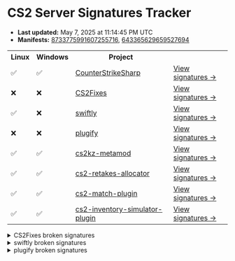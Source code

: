 # CS2 Server Signatures Tracker

* **Last updated:** May 7, 2025 at 11:14:45 PM UTC
* **Manifests:** [8733775991607255716](https://steamdb.info/depot/2347771/history/?changeid=M:8733775991607255716), [643365629659527694](https://steamdb.info/depot/2347773/history/?changeid=M:643365629659527694)

<table>
<tr><th>Linux</th><th>Windows</th><th>Project</th><th></th></tr><tr><td>✅</td><td>✅</td><td><a href="https://github.com/roflmuffin/CounterStrikeSharp">CounterStrikeSharp</a></td><td><a href="https://github.com/ianlucas/cs2-signatures/blob/main/.github/docs/CounterStrikeSharp.md">View signatures →</a></td></tr><tr><td>❌</td><td>❌</td><td><a href="https://github.com/Source2ZE/CS2Fixes">CS2Fixes</a></td><td><a href="https://github.com/ianlucas/cs2-signatures/blob/main/.github/docs/CS2Fixes.md">View signatures →</a></td></tr><tr><td>✅</td><td>❌</td><td><a href="https://github.com/swiftly-solution/swiftly">swiftly</a></td><td><a href="https://github.com/ianlucas/cs2-signatures/blob/main/.github/docs/swiftly.md">View signatures →</a></td></tr><tr><td>❌</td><td>❌</td><td><a href="https://github.com/untrustedmodders/plugify-source-2">plugify</a></td><td><a href="https://github.com/ianlucas/cs2-signatures/blob/main/.github/docs/plugify.md">View signatures →</a></td></tr><tr><td>✅</td><td>✅</td><td><a href="https://github.com/KZGlobalTeam/cs2kz-metamod">cs2kz-metamod</a></td><td><a href="https://github.com/ianlucas/cs2-signatures/blob/main/.github/docs/cs2kz-metamod.md">View signatures →</a></td></tr><tr><td>✅</td><td>✅</td><td><a href="https://github.com/yonilerner/cs2-retakes-allocator">cs2-retakes-allocator</a></td><td><a href="https://github.com/ianlucas/cs2-signatures/blob/main/.github/docs/cs2-retakes-allocator.md">View signatures →</a></td></tr><tr><td>✅</td><td>✅</td><td><a href="https://github.com/ianlucas/cs2-match-plugin">cs2-match-plugin</a></td><td><a href="https://github.com/ianlucas/cs2-signatures/blob/main/.github/docs/cs2-match-plugin.md">View signatures →</a></td></tr><tr><td>✅</td><td>✅</td><td><a href="https://github.com/ianlucas/cs2-inventory-simulator-plugin">cs2-inventory-simulator-plugin</a></td><td><a href="https://github.com/ianlucas/cs2-signatures/blob/main/.github/docs/cs2-inventory-simulator-plugin.md">View signatures →</a></td></tr></table>

<details>
  <summary>CS2Fixes broken signatures</summary>

* <sub>✅Linux ❌Windows</sub> GameSystem_Think_CheckSteamBan
* <sub>❌Linux ❌Windows</sub> CCSGameRules__sm_mapGcBanInformation

</details>

<details>
  <summary>swiftly broken signatures</summary>

* <sub>✅Linux ❌Windows</sub> CCSPlayer_MovementServices_ProcessUserCmd

</details>

<details>
  <summary>plugify broken signatures</summary>

* <sub>✅Linux ❌Windows</sub> AppSystemCreateInterfaceFn
* <sub>✅Linux ❌Windows</sub> TracePlayerBBox
* <sub>❌Linux ❌Windows</sub> EmitSound
* <sub>❌Linux ✅Windows</sub> CSource2Server::Init
* <sub>❌Linux ❌Windows</sub> SetGroundEntity
* <sub>❌Linux ✅Windows</sub> CCSPlayer_ItemServices_CanAcquire
* <sub>✅Linux ❌Windows</sub> CCSPlayer_WeaponServices::Weapon_Equip

</details>